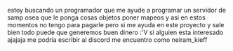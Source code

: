 estoy buscando un programador que me ayude
a programar un servidor de samp osea que le ponga cosas
objetos poner mapeos y asi en estos momentos no tengo para
pagarle pero si me ayuda en este proyecto y sale bien todo
puede que generemos buen dinero :'V
si alguien esta interesado ajajaja me podría escribir al discord
me encuentro como neiram_kieff
